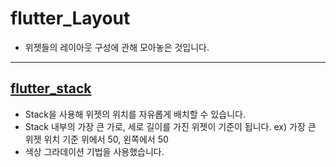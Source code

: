 # flutter_Layout

- 위젯들의 레이아웃 구성에 관해 모아놓은 것입니다.

-------------------------

## [flutter_stack](https://github.com/OOGEE/Flutter/tree/master/flutter_Layout/flutter_stack)

- Stack을 사용해 위젯의 위치를 자유롭게 배치할 수 있습니다.
- Stack 내부의 가장 큰 가로, 세로 길이를 가진 위젯이 기준이 됩니다.
  ex) 가장 큰 위젯 위치 기준 위에서 50, 왼쪽에서 50
- 색상 그라데이션 기법을 사용했습니다.